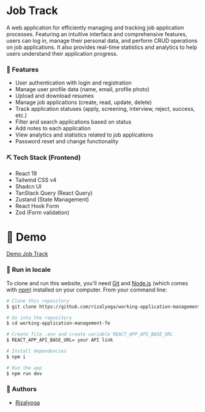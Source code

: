 # Job Track

A web application for efficiently managing and tracking job application processes. Featuring an intuitive interface and comprehensive features, users can log in, manage their personal data, and perform CRUD operations on job applications. It also provides real-time statistics and analytics to help users understand their application progress.

### 🔮 Features

- User authentication with login and registration
- Manage user profile data (name, email, profile photo)
- Upload and download resumes
- Manage job applications (create, read, update, delete)
- Track application statuses (apply, screening, interview, reject, success, etc.)
- Filter and search applications based on status
- Add notes to each application
- View analytics and statistics related to job applications
- Password reset and change functionality

### ⛏️ Tech Stack (Frontend)

- React 19
- Tailwind CSS v4
- Shadcn UI
- TanStack Query (React Query)
- Zustand (State Management)
- React Hook Form
- Zod (Form validation)

# 🎥 Demo

[Demo Job Track](https://youtu.be/jgVBm7k1gks)

### 🧰 Run in locale

To clone and run this website, you'll need [Git](https://git-scm.com) and [Node.js](https://nodejs.org/en/download/) (which comes with [npm](https://www.npmjs.com/)) installed on your computer. From your command line:

```bash
# Clone this repository
$ git clone https://github.com/rizalyoga/working-application-management-fe.git

# Go into the repository
$ cd working-application-management-fe

# Create file .env and create variable REACT_APP_API_BASE_URL
$ REACT_APP_API_BASE_URL= your API link

# Install dependencies
$ npm i

# Run the app
$ npm run dev
```

### 👤 Authors

- [Rizalyoga](https://github.com/rizalyoga/)

